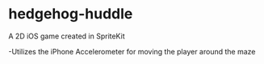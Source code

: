 hedgehog-huddle
===============

A 2D iOS game created in SpriteKit

-Utilizes the iPhone Accelerometer for moving the player around the maze
